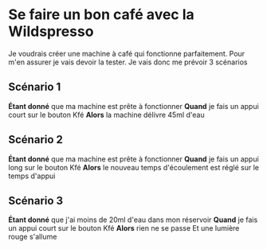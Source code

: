 # Se faire un bon café avec la Wildspresso

Je voudrais créer une machine à café qui fonctionne parfaitement. Pour m'en assurer je vais devoir la tester. Je vais donc me prévoir 3 scénarios

## Scénario 1

**Étant donné** que ma machine est prête à fonctionner
**Quand** je fais un appui court sur le bouton Kfé
**Alors** la machine délivre 45ml d'eau

## Scénario 2
**Étant donné** que ma machine est prête à fonctionner
**Quand** je fais un appui long sur le bouton Kfé
**Alors** le nouveau temps d'écoulement est réglé sur le temps d'appui

## Scénario 3
**Étant donné** que j'ai moins de 20ml d'eau dans mon réservoir
**Quand** je fais un appui court sur le bouton Kfé
**Alors** rien ne se passe Et une lumière rouge s'allume